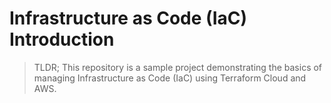 # Infrastructure as Code (IaC) Introduction

> TLDR; This repository is a sample project demonstrating the basics of managing Infrastructure as Code (IaC) using Terraform Cloud and AWS.

